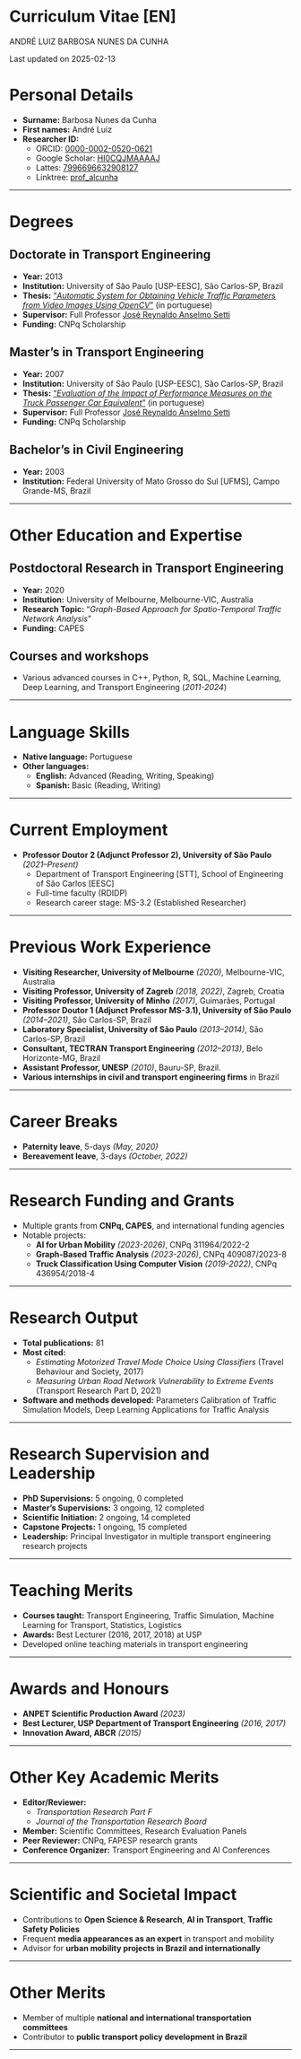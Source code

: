 # Curriculum Vitae \[EN\]
ANDRÉ LUIZ BARBOSA NUNES DA CUNHA

<!-- **ANDRÉ LUIZ BARBOSA NUNES DA CUNHA** -->

Last updated on 2025-02-13

# Personal Details

- **Surname:** Barbosa Nunes da Cunha  
- **First names:** André Luiz
- **Researcher ID:**
  - ORCID: [0000-0002-0520-0621](https://orcid.org/0000-0002-0520-0621)
  - Google Scholar:
    [HI0CQJMAAAAJ](https://scholar.google.com.br/citations?user=HI0CQJMAAAAJ&hl=en)
  - Lattes: [7996696632908127](http://lattes.cnpq.br/7996696632908127)
  - Linktree: [prof_alcunha](https://linktr.ee/prof_alcunha)

------------------------------------------------------------------------

# Degrees

## **Doctorate in Transport Engineering**

- **Year:** 2013  
- **Institution:** University of São Paulo \[USP-EESC\], São Carlos-SP,
  Brazil  
- **Thesis:** [“*Automatic System for Obtaining Vehicle Traffic
  Parameters from Video Images Using
  OpenCV*”](https://doi.org/10.11606/T.18.2013.tde-19112013-165611) (in
  portuguese)
- **Supervisor:** Full Professor [José Reynaldo Anselmo
  Setti](http://lattes.cnpq.br/1214389619505648)  
- **Funding:** CNPq Scholarship

## **Master’s in Transport Engineering**

- **Year:** 2007  
- **Institution:** University of São Paulo \[USP-EESC\], São Carlos-SP,
  Brazil  
- **Thesis:** [“*Evaluation of the Impact of Performance Measures on the
  Truck Passenger Car
  Equivalent*”](https://doi.org/10.11606/D.18.2007.tde-27112007-094400)
  (in portuguese)
- **Supervisor:** Full Professor [José Reynaldo Anselmo
  Setti](http://lattes.cnpq.br/1214389619505648)
- **Funding:** CNPq Scholarship

## **Bachelor’s in Civil Engineering**

- **Year:** 2003  
- **Institution:** Federal University of Mato Grosso do Sul \[UFMS\],
  Campo Grande-MS, Brazil

------------------------------------------------------------------------

# Other Education and Expertise

## **Postdoctoral Research in Transport Engineering**

- **Year:** 2020  
- **Institution:** University of Melbourne, Melbourne-VIC, Australia  
- **Research Topic:** “*Graph-Based Approach for Spatio-Temporal Traffic
  Network Analysis*”
- **Funding:** CAPES

## **Courses and workshops**

- Various advanced courses in C++, Python, R, SQL, Machine Learning,
  Deep Learning, and Transport Engineering (*2011-2024*)

------------------------------------------------------------------------

# Language Skills

- **Native language:** Portuguese  
- **Other languages:**
  - **English:** Advanced (Reading, Writing, Speaking)  
  - **Spanish:** Basic (Reading, Writing)

------------------------------------------------------------------------

# Current Employment

- **Professor Doutor 2 (Adjunct Professor 2), University of São Paulo**
  *(2021–Present)*
  - Department of Transport Engineering \[STT\], School of Engineering
    of São Carlos \[EESC\]
  - Full-time faculty (RDIDP)  
  - Research career stage: MS-3.2 (Established Researcher)

------------------------------------------------------------------------

# Previous Work Experience

- **Visiting Researcher, University of Melbourne** *(2020)*,
  Melbourne-VIC, Australia  
- **Visiting Professor, University of Zagreb** *(2018, 2022)*, Zagreb,
  Croatia  
- **Visiting Professor, University of Minho** *(2017)*, Guimarães,
  Portugal  
- **Professor Doutor 1 (Adjunct Professor MS-3.1), University of São
  Paulo** *(2014–2021)*, São Carlos-SP, Brazil  
- **Laboratory Specialist, University of São Paulo** *(2013–2014)*, São
  Carlos-SP, Brazil  
- **Consultant, TECTRAN Transport Engineering** *(2012–2013)*, Belo
  Horizonte-MG, Brazil  
- **Assistant Professor, UNESP** *(2010)*, Bauru-SP, Brazil.  
- **Various internships in civil and transport engineering firms** in
  Brazil

------------------------------------------------------------------------

# Career Breaks

- **Paternity leave**, 5-days *(May, 2020)*
- **Bereavement leave**, 3-days *(October, 2022)*

------------------------------------------------------------------------

# Research Funding and Grants

- Multiple grants from **CNPq, CAPES**, and international funding
  agencies  
- Notable projects:
  - **AI for Urban Mobility** *(2023-2026)*, CNPq 311964/2022-2
  - **Graph-Based Traffic Analysis** *(2023-2026)*, CNPq 409087/2023-8  
  - **Truck Classification Using Computer Vision** *(2019-2022)*, CNPq
    436954/2018-4

------------------------------------------------------------------------

# Research Output

- **Total publications:** 81  
- **Most cited:**
  - *Estimating Motorized Travel Mode Choice Using Classifiers* (Travel
    Behaviour and Society, 2017)  
  - *Measuring Urban Road Network Vulnerability to Extreme Events*
    (Transport Research Part D, 2021)  
- **Software and methods developed:** Parameters Calibration of Traffic
  Simulation Models, Deep Learning Applications for Traffic Analysis  
  <!-- - **Patents:** Pending on AI-based traffic monitoring system   -->

<!-- ## Journal -->

<!-- 1. 2023 Oliveira, G.J.; Lavieri, P.S.; CUNHA, A.L., “Integrating a non-gridded space representation into a graph neural networks model for citywide short-term crash risk prediction”, Urban Informatics, v.2, n.7, 2023. [DOI: 10.1007/s44212-023-00032-6](https://doi.org/10.1007/s44212-023-00032-6) -->

<!-- 1. 2023 Fleury, M.P.; Kamakura, G.K.; Pitombo, C.S.; CUNHA, A.L.B.N. ; Silva, J.L., “Prediction of non-woven geotextiles’ reduction factors for damage caused by the drop of backfill materials”, Geotextiles and Geomembranes, n.1, p. 1 – 11, 2023. [DOI: 10.1016/j.geotexmem.2023.05.004](https://doi.org/10.1016/j.geotexmem.2023.05.004) -->

<!-- 1. 2022 Silva, F.A.; Bessa Jr, J.E.; Costa, A.L.; CUNHA, A.L. ; Velho, D.M.C., “Analysis of no-passing zones to assess the level of service on two-lane rural highways in Brazil”, Case Studies on Transport Policy, v. 10, n.1, p. 248 – 256, 2022. [DOI: 10.1016/j.cstp.2021.12.006](https://doi.org/10.1016/j.cstp.2021.12.006) -->

<!-- 1. 2021 Morelli, A.B.; CUNHA, A.L., “Measuring urban road network vulnerability to extreme events: an application for floods”, Transportation Research Part D: Transport and Environment,, v. 93, p. 1 – 11, 2021. [DOI: 10.1016/j.trd.2021.102770] -->

<!-- 1. 2021 Morelli, A.B.; CUNHA, A.L., “Verifying the vulnerability in transport networks: a graph theory approach”, Transportes, v. 29, n. 1, p. 161 - 172, 2021. [DOI: 10.14295/transportes.v29i1.2250] -->

<!-- 1. 2020 Martins, D.O.; Oliveira, G.J.M.; Moraes, F.R.; Silva, I.; CUNHA, A. L., “Geomatics data management system”, Revista Brasileira de Geomatica, v.8, p.056 - 069. [DOI: 10.3895/rbgeo.v8n1.10141] -->

<!-- 1. 2017 Lindner, A.; Pitombo, C.S.; CUNHA, A.L., “Estimating motorized travel mode choice using classifiers: An application for high-dimensional multicollinear data”, Travel Behaviour and Society, v.6, p.100 - 109. [DOI: 10.1016/j.tbs.2016.08.003] -->

<!-- 1. 2016 Andrade, G. R.; Pitombo, C.; CUNHA, A.L. ; Setti, J.R., “A Model for Estimating Free-Flow Speed on Brazilian Expressways”, Transportation Research Procedia, v.15, p.378-388. [DOI:10.1016/j.trpro.2016.06.032] -->

<!-- ## Chapter -->

<!-- 1. 2011 CUNHA, A.L. ; Setti, J.R., “Truck Equivalence Factors for Divided, Multilane Highways in Brazil”, In: 6th International Symposium on Highway Capacity and Quality of Service, Stockholm. Procedia Social and Behavioral Sciences, v.16. p.248-258. [DOI:10.1016/j.sbspro.2011.04.447] -->

<!-- 2. 2009 CUNHA, A.L. ; Bessa Junior, J.E.; Setti, J.R. , “Genetic Algorithm for the Calibration of Vehicle Performance Models of Microscopic Traffic Simulators”, In: Artificial Intelligence in Transportation and Urban Mobility (AITUM), 2009, Aveiro, Portugal. Lecture Notes in Computer Science: Progress in Artificial Intelligence, Berlin: Springer, v.5816. p.3 - 14. [DOI: 10.1007/978-3-642-04686-5 1] -->

<!-- ## Open Access -->

<!-- 1. 2024 Morelli, A.B.; CUNHA, A.L., “Incorporating Competition into Dual Accessibility Assessment: The Competitive Equilibrium Method”, In: arXiv. [arxiv.org/abs/2403.04879] -->

<!-- 2. 2023 Morelli, A.B.; CUNHA, A.L., “Resilience in Highways: Proposal of Roadway Redundancy Indicators and Application in Segments of the Brazilian Network”, In: arXiv. [arxiv.org/abs/2312.00731] -->

<!-- 3. 2023 Morelli, A.B.; Fiedler, A.C.; CUNHA, A.L., “A database of formal jobs georeferenced in Brazilian cities” (In portuguese), In: arXiv. [arxiv.org/abs/2303.09602] -->

<!-- 4. 2022 Marcomini, L.A.; CUNHA, A.L., “Truck Axle Detection with Convolution Neural Networks”, In: arXiv. [arxiv.org/abs/2204.01868] -->

<!-- 5. 2020 Morelli, A.B.; CUNHA, A.L., “Measuring urban resilience: a road network-oriented method”, In: arXiv. <arxiv.org/abs/1912.01739> -->

<!-- 6. 2018 Marcomini, L.A.; CUNHA, A.L., “A Comparison between Background Modelling Methods for -->

<!-- Vehicle Segmentation in Highway Traffic Videos”, In: arXiv. <arxiv.org/abs/1810.02835> -->

------------------------------------------------------------------------

# Research Supervision and Leadership

- **PhD Supervisions:** 5 ongoing, 0 completed  
- **Master’s Supervisions:** 3 ongoing, 12 completed  
- **Scientific Initiation:** 2 ongoing, 14 completed
- **Capstone Projects:** 1 ongoing, 15 completed
- **Leadership:** Principal Investigator in multiple transport
  engineering research projects

------------------------------------------------------------------------

# Teaching Merits

- **Courses taught:** Transport Engineering, Traffic Simulation, Machine
  Learning for Transport, Statistics, Logistics  
- **Awards:** Best Lecturer (2016, 2017, 2018) at USP  
- Developed online teaching materials in transport engineering

------------------------------------------------------------------------

# Awards and Honours

- **ANPET Scientific Production Award** *(2023)*  
- **Best Lecturer, USP Department of Transport Engineering** *(2016,
  2017)*  
- **Innovation Award, ABCR** *(2015)*

------------------------------------------------------------------------

# Other Key Academic Merits

- **Editor/Reviewer:**
  - *Transportation Research Part F*  
  - *Journal of the Transportation Research Board*  
- **Member:** Scientific Committees, Research Evaluation Panels  
- **Peer Reviewer:** CNPq, FAPESP research grants  
- **Conference Organizer:** Transport Engineering and AI Conferences

------------------------------------------------------------------------

# Scientific and Societal Impact

- Contributions to **Open Science & Research**, **AI in Transport**,
  **Traffic Safety Policies**  
- Frequent **media appearances as an expert** in transport and
  mobility  
- Advisor for **urban mobility projects in Brazil and internationally**

------------------------------------------------------------------------

# Other Merits

- Member of multiple **national and international transportation
  committees**  
- Contributor to **public transport policy development in Brazil**

------------------------------------------------------------------------

<!-- # Appendices -->

<!-- - **Full list of publications available upon request**   -->

<!-- - **Links to open-access articles provided**   -->
